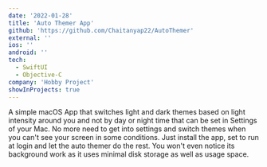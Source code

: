 ```yaml
---
date: '2022-01-28'
title: 'Auto Themer App'
github: 'https://github.com/Chaitanyap22/AutoThemer'
external: ''
ios: ''
android: ''
tech:
  - SwiftUI
  - Objective-C
company: 'Hobby Project'
showInProjects: true
---
```


A simple macOS App that switches light and dark themes based on light intensity around you and not by day or night time that can be set in Settings of your Mac. No more need to get into settings and switch themes when you can't see your screen in some conditions. Just install the app, set to run at login and let the auto themer do the rest. You won't even notice its background work as it uses minimal disk storage as well as usage space.
